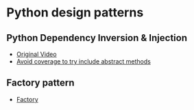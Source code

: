 # Python design patterns

## Python Dependency Inversion & Injection

- [Original Video](https://www.youtube.com/watch?v=2ejbLVkCndI)
- [Avoid coverage to try include abstract methods](./.coveragerc)

## Factory pattern

- [Factory](https://www.youtube.com/watch?v=s_4ZrtQs8Do)